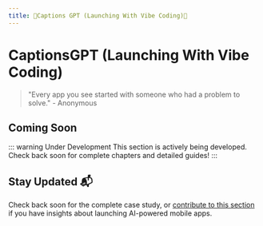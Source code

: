 ```yaml
---
title: 📱Captions GPT (Launching With Vibe Coding)🌟
---
```


# CaptionsGPT (Launching With Vibe Coding)

> "Every app you see started with someone who had a problem to solve." - Anonymous

## Coming Soon

::: warning Under Development
This section is actively being developed. Check back soon for complete chapters and detailed guides!
:::

## Stay Updated 📬

Check back soon for the complete case study, or [contribute to this section](/contribute) if you have insights about launching AI-powered mobile apps. 